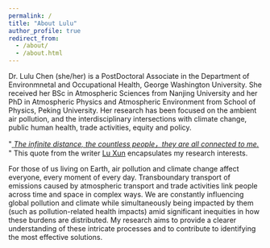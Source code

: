 ```yaml
---
permalink: /
title: "About Lulu"
author_profile: true
redirect_from: 
  - /about/
  - /about.html
---
```


Dr. Lulu Chen (she/her) is a PostDoctoral Associate in the Department of Environmnetal and Occupational Health, George Washington University. She received her BSc in Atmospheric Sciences from Nanjing University and her PhD in Atmospheric Physics and Atmospheric Environment from School of Physics, Peking University.
Her research has been focused on the ambient air pollution, and the interdisciplinary intersections with climate change, public human health, trade activities, equity and policy.

"<ins> _The infinite distance, the countless people，they are all connected to me._ </ins>" This quote from the writer [Lu Xun](https://en.wikipedia.org/wiki/Lu_Xun) encapsulates my research interests. 

For those of us living on Earth, air pollution and climate change affect everyone, every moment of every day. Transboundary transport of emissions caused by atmospheric transport and trade activities link people across time and space in complex ways. We are constantly influencing global pollution and climate while simultaneously being impacted by them (such as pollution-related health impacts) amid significant inequities in how these burdens are distributed. My research aims to provide a clearer understanding of these intricate processes and to contribute to identifying the most effective solutions.
